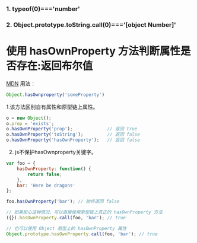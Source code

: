 ### 1. typeof(0)==='number'
### 2. Object.prototype.toString.call(0)==='[object Number]'

# 使用 hasOwnProperty 方法判断属性是否存在:返回布尔值
[MDN](https://developer.mozilla.org/zh-CN/docs/Web/JavaScript/Reference/Global_Objects/Object/hasOwnProperty)
用法：
```javascript
Object.hasOwnproperty('someProperty')
```
1.该方法区别自有属性和原型链上属性。
```javascript
o = new Object();
o.prop = 'exists';
o.hasOwnProperty('prop');             // 返回 true
o.hasOwnProperty('toString');         // 返回 false
o.hasOwnProperty('hasOwnProperty');   // 返回 false
```

2. js不保护hasOwnproperty关键字。
```javascript
var foo = {
    hasOwnProperty: function() {
        return false;
    },
    bar: 'Here be dragons'
};

foo.hasOwnProperty('bar'); // 始终返回 false

// 如果担心这种情况，可以直接使用原型链上真正的 hasOwnProperty 方法
({}).hasOwnProperty.call(foo, 'bar'); // true

// 也可以使用 Object 原型上的 hasOwnProperty 属性
Object.prototype.hasOwnProperty.call(foo, 'bar'); // true
```
